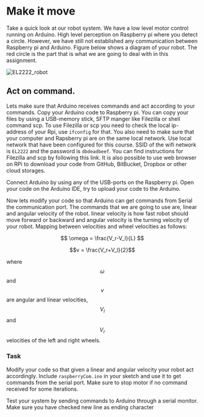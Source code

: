   # Make it move

Take a quick look at our robot system. We have a low level motor control running on Arduino. High level perception on Raspberry pi where you detect a circle. However, we have still not established any communication between Raspberry pi and Arduino. Figure below shows a diagram of your robot. The red circle is the part that is what we are going to deal with in this assignment.

![EL2222_robot](figures/EL2222_Robot.png)

## Act on command.

Lets make sure that Arduino receives commands and act according to your commands. Copy your Arduino code to Raspberry pi. You can copy your files by using a USB-memory stick, SFTP manger like Filezilla or shell command scp. To use Filezilla or scp you need to check the local ip-address of your Rpi, use `ifconfig` for that. You also need to make sure that your computer and Rapsberry pi are on the same local network. Use local network that have been configured for this course. SSID of the wifi network is `EL2222` and the password is `dbdeadbeef`. You can find instructions for Filezilla and scp by following this link.<!-- TODO: add link --> It is also possible to use web browser on RPi to download your code from GitHub, BitBucket, Dropbox or other cloud storages.

Connect Arduino by using any of the USB-ports on the Raspberry pi. Open your code on the Arduino IDE, try to upload your code to the Arduino.

Now lets modify your code so that Arduino can get commands from Serial the communication port. The commands that we are going to use are, linear and angular velocity of the robot. linear velocity is how fast robot should move forward or backward and angular velocity is the turning velocity of your robot. Mapping between velocities and wheel velocities as follows:

$$ \omega = \frac{V_r-V_l}{L} $$

$$v = \frac{V_r+V_l}{2}$$

where $$\omega$$ and $$v$$ are angular and linear velocities, $$V_l$$ and $$V_r$$ velocities of the left and right wheels.

### Task
Modify your code so that given a linear and angular velocity your robot act accordingly. Include `raspberryCom.ino` in your sketch and use it to get commands from the serial port. Make sure to stop motor if no command received for some iterations.

Test your system by sending commands to Arduino through a serial monitor. Make sure you have checked new line as ending character  <!-- TODO: add image, check if it is called ending character -->

